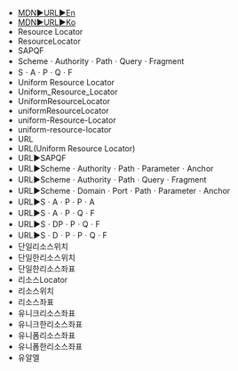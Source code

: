 ﻿- [MDN▶️URL▶️En](https://developer.mozilla.org/en-US/docs/Learn_web_development/Howto/Web_mechanics/What_is_a_URL)
- [MDN▶️URL▶️Ko](https://developer.mozilla.org/ko/docs/Learn_web_development/Howto/Web_mechanics/What_is_a_URL)
- Resource Locator
- ResourceLocator
- SAPQF
- SchemeㆍAuthorityㆍPathㆍQueryㆍFragment
- SㆍAㆍPㆍQㆍF
- Uniform Resource Locator
- Uniform_Resource_Locator
- UniformResourceLocator
- uniformResourceLocator
- uniform-Resource-Locator
- uniform-resource-locator
- URL
- URL(Uniform Resource Locator)
- URL▶️SAPQF
- URL▶️SchemeㆍAuthorityㆍPathㆍParameterㆍAnchor
- URL▶️SchemeㆍAuthorityㆍPathㆍQueryㆍFragment
- URL▶️SchemeㆍDomainㆍPortㆍPathㆍParameterㆍAnchor
- URL▶️SㆍAㆍPㆍPㆍA
- URL▶️SㆍAㆍPㆍQㆍF
- URL▶️SㆍDPㆍPㆍQㆍF
- URL▶️SㆍDㆍPㆍPㆍQㆍF
- 단일리소스위치
- 단일한리소스위치
- 단일한리소스좌표
- 리소스Locator
- 리소스위치
- 리소스좌표
- 유니크리소스좌표
- 유니크한리소스좌표
- 유니폼리소스좌표
- 유니폼한리소스좌표
- 유알엘
